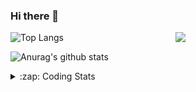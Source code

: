 ### Hi there 👋

<!--
**tao8687/tao8687** is a ✨ _special_ ✨ repository because its `README.md` (this file) appears on your GitHub profile.

Here are some ideas to get you started:

- 🔭 I’m currently working on ...
- 🌱 I’m currently learning ...
- 👯 I’m looking to collaborate on ...
- 🤔 I’m looking for help with ...
- 💬 Ask me about ...
- 📫 How to reach me: ...
- 😄 Pronouns: ...
- ⚡ Fun fact: ...
-->

<img align='right' src="https://media.giphy.com/media/M9gbBd9nbDrOTu1Mqx/giphy.gif" width="240">

  
![Top Langs](https://github-readme-stats.vercel.app/api/top-langs/?username=tao8687&layout=compact&title_color=23238E&text_color=A67D3D)

![Anurag's github stats](https://github-readme-stats.vercel.app/api?username=tao8687&show_icons=true&&text_color=A67D3D&title_color=23238E&show_icons=false&count_private=true&hide=stars)

<details>
  <summary>:zap: Coding Stats</summary>
  <br>
    
<!--START_SECTION:waka-->
![Code Time](http://img.shields.io/badge/Code%20Time-2%2C095%20hrs%2052%20mins-blue)

![Profile Views](http://img.shields.io/badge/Profile%20Views-2-blue)

**🐱 My GitHub Data** 

> 📦 1.5 MB Used in GitHub's Storage 
 > 
> 🏆 198 Contributions in the Year 2025
 > 
> 🚫 Not Opted to Hire
 > 
> 📜 63 Public Repositories 
 > 
> 🔑 24 Private Repositories 
 > 
**I'm an Early 🐤** 

```text
🌞 Morning                1800 commits        ██████████████████████░░░   89.42 % 
🌆 Daytime                90 commits          █░░░░░░░░░░░░░░░░░░░░░░░░   04.47 % 
🌃 Evening                119 commits         █░░░░░░░░░░░░░░░░░░░░░░░░   05.91 % 
🌙 Night                  4 commits           ░░░░░░░░░░░░░░░░░░░░░░░░░   00.20 % 
```
📅 **I'm Most Productive on Wednesday** 

```text
Monday                   289 commits         ████░░░░░░░░░░░░░░░░░░░░░   14.36 % 
Tuesday                  275 commits         ███░░░░░░░░░░░░░░░░░░░░░░   13.66 % 
Wednesday                346 commits         ████░░░░░░░░░░░░░░░░░░░░░   17.19 % 
Thursday                 269 commits         ███░░░░░░░░░░░░░░░░░░░░░░   13.36 % 
Friday                   285 commits         ████░░░░░░░░░░░░░░░░░░░░░   14.16 % 
Saturday                 279 commits         ███░░░░░░░░░░░░░░░░░░░░░░   13.86 % 
Sunday                   270 commits         ███░░░░░░░░░░░░░░░░░░░░░░   13.41 % 
```


📊 **This Week I Spent My Time On** 

```text
🕑︎ Time Zone: Asia/Shanghai

💬 Programming Languages: 
YAML                     2 hrs 13 mins       ███████░░░░░░░░░░░░░░░░░░   26.29 % 
Docker                   1 hr 58 mins        ██████░░░░░░░░░░░░░░░░░░░   23.32 % 
Python                   44 mins             ██░░░░░░░░░░░░░░░░░░░░░░░   08.74 % 
Bash                     44 mins             ██░░░░░░░░░░░░░░░░░░░░░░░   08.71 % 
JavaScript               37 mins             ██░░░░░░░░░░░░░░░░░░░░░░░   07.42 % 

🔥 Editors: 
VS Code                  8 hrs 26 mins       █████████████████████████   100.00 % 

🐱‍💻 Projects: 
transitive               5 hrs 50 mins       █████████████████░░░░░░░░   69.29 % 
yunji                    39 mins             ██░░░░░░░░░░░░░░░░░░░░░░░   07.73 % 
rf2o_laser_odometry      37 mins             ██░░░░░░░░░░░░░░░░░░░░░░░   07.44 % 
BossMatchJobHunter       23 mins             █░░░░░░░░░░░░░░░░░░░░░░░░   04.69 % 
src                      18 mins             █░░░░░░░░░░░░░░░░░░░░░░░░   03.58 % 

💻 Operating System: 
Linux                    8 hrs 26 mins       █████████████████████████   100.00 % 
```

**I Mostly Code in C++** 

```text
C++                      11 repos            ████████░░░░░░░░░░░░░░░░░   33.33 % 
Python                   8 repos             ██████░░░░░░░░░░░░░░░░░░░   24.24 % 
JavaScript               2 repos             ██░░░░░░░░░░░░░░░░░░░░░░░   06.06 % 
Batchfile                1 repo              █░░░░░░░░░░░░░░░░░░░░░░░░   03.03 % 
HTML                     1 repo              █░░░░░░░░░░░░░░░░░░░░░░░░   03.03 % 
```



**Timeline**

![Lines of Code chart](https://raw.githubusercontent.com/tao8687/tao8687/master/assets/bar_graph.png)


 Last Updated on 16/07/2025 02:05:20 UTC
<!--END_SECTION:waka-->
</details>
